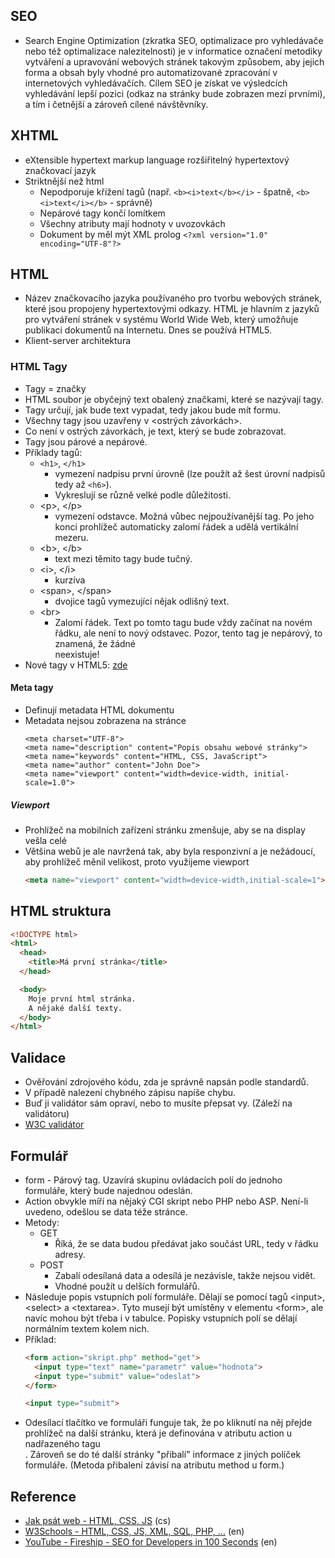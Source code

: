 ## SEO
- Search Engine Optimization (zkratka SEO, optimalizace pro vyhledávače nebo též optimalizace nalezitelnosti) je v informatice označení metodiky vytváření a upravování webových stránek takovým způsobem, aby jejich forma a obsah byly vhodné pro automatizované zpracování v internetových vyhledávačích. Cílem SEO je získat ve výsledcích vyhledávání lepší pozici (odkaz na stránky bude zobrazen mezi prvními), a tím i četnější a zároveň cílené návštěvníky.

## XHTML
* eXtensible hypertext markup language rozšiřitelný hypertextový značkovací jazyk
* Striktnější než html
	* Nepodporuje křížení tagů (např. `<b><i>text</b></i>` - špatně, `<b><i>text</i></b>` - správně)
	* Nepárové tagy končí lomítkem
	* Všechny atributy mají hodnoty v uvozovkách
	* Dokument by měl mýt XML prolog `<?xml version="1.0" encoding="UTF-8"?>`

## HTML
- Název značkovacího jazyka používaného pro tvorbu webových stránek, které jsou propojeny hypertextovými odkazy. HTML je hlavním z jazyků pro vytváření stránek v systému World Wide Web, který umožňuje publikaci dokumentů na Internetu. Dnes se používá HTML5.
- Klient-server architektura


### HTML Tagy
- Tagy = značky
- HTML soubor je obyčejný text obalený značkami, které se nazývají tagy.
- Tagy určují, jak bude text vypadat, tedy jakou bude mít formu.
- Všechny tagy jsou uzavřeny v <ostrých závorkách>.
- Co není v ostrých závorkách, je text, který se bude zobrazovat.
- Tagy jsou párové a nepárové.
- Příklady tagů:
  	- `<h1>`, `</h1>`
      - vymezení nadpisu první úrovně (lze použít až šest úrovní nadpisů tedy až `<h6>`).
      - Vykreslují se různě velké podle důležitosti.
  	- \<p>, \</p>
      - vymezení odstavce. Možná vůbec nejpoužívanější tag. Po jeho konci prohlížeč automaticky zalomí řádek a udělá vertikální mezeru.
  	- \<b>, \</b>
      - text mezi těmito tagy bude tučný.
  	- \<i>, \</i>
      - kurzíva
  	- \<span>, \</span>
      - dvojice tagů vymezující nějak odlišný text.
  	- \<br>
      - Zalomí řádek. Text po tomto tagu bude vždy začínat na novém řádku, ale není to nový odstavec. Pozor, tento tag je nepárový, to znamená, že žádné </br> neexistuje!
- Nové tagy v HTML5: [zde](https://www.tutorialspoint.com/html5/html5_new_tags.htm)

#### Meta tagy
- Definují metadata HTML dokumentu
- Metadata nejsou zobrazena na stránce
  ```
  <meta charset="UTF-8">
  <meta name="description" content="Popis obsahu webové stránky">
  <meta name="keywords" content="HTML, CSS, JavaScript">
  <meta name="author" content="John Doe">
  <meta name="viewport" content="width=device-width, initial-scale=1.0">
  ```
  
##### Viewport
- Prohlížeč na mobilních zařízení stránku zmenšuje, aby se na display vešla celé
- Většina webů je ale navržená tak, aby byla responzivní a je nežádoucí, aby prohlížeč měnil velikost, proto využijeme viewport
  ```html
  <meta name="viewport" content="width=device-width,initial-scale=1">
  ```

## HTML struktura
```HTML
<!DOCTYPE html>
<html>
  <head>
    <title>Má první stránka</title>
  </head>

  <body>
    Moje první html stránka.
    A nějaké další texty.
  </body>
</html>
```

## Validace
- Ověřování zdrojového kódu, zda je správně napsán podle standardů.
- V případě nalezení chybného zápisu napíše chybu.
- Buď ji validátor sám opraví, nebo to musíte přepsat vy. (Záleží na validátoru)
- [W3C validátor](https://validator.w3.org/)

## Formulář
- form - Párový tag. Uzavírá skupinu ovládacích polí do jednoho formuláře, který bude najednou odeslán.
- Action obvykle míří na nějaký CGI skript nebo PHP nebo ASP. Není-li uvedeno, odešlou se data téže stránce.
- Metody:
  - GET
    - Říká, že se data budou předávat jako součást URL, tedy v řádku adresy.
  - POST
    - Zabalí odesílaná data a odesílá je nezávisle, takže nejsou vidět.
    - Vhodné použít u delších formulářů.
- Následuje popis vstupních polí formuláře. Dělají se pomocí tagů \<input>, \<select> a \<textarea>. Tyto musejí být umístěny v elementu \<form>, ale navíc mohou být třeba i v tabulce. Popisky vstupních polí se dělají normálním textem kolem nich.
- Příklad:
  ```HTML
  <form action="skript.php" method="get">
    <input type="text" name="parametr" value="hodnota">
    <input type="submit" value="odeslat">
  </form>

  <input type="submit">
  ```
- Odesílací tlačítko ve formuláři funguje tak, že po kliknutí na něj přejde prohlížeč na další stránku, která je definována v atributu action u nadřazeného tagu <form>. Zároveň se do té další stránky "přibalí" informace z jiných políček formuláře. (Metoda přibalení závisí na atributu method u form.)

## Reference
* [Jak psát web - HTML, CSS, JS](https://www.jakpsatweb.cz/) (cs)
* [W3Schools - HTML, CSS, JS, XML, SQL, PHP, ...](https://www.w3schools.com/) (en)
* [YouTube - Fireship - SEO for Developers in 100 Seconds](https://youtu.be/-B58GgsehKQ) (en)

